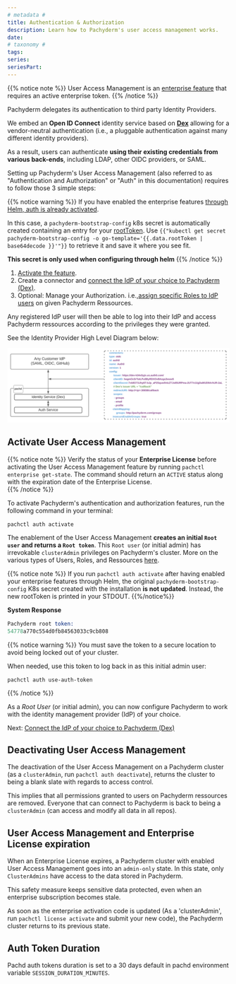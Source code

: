 ```yaml
---
# metadata # 
title: Authentication & Authorization
description: Learn how to Pachyderm's user access management works.
date: 
# taxonomy #
tags: 
series:
seriesPart:
---
```



{{% notice note %}} 
User Access Management is an [enterprise feature](..) that requires
an active enterprise token.
{{% /notice %}}

Pachyderm delegates its authentication to third party Identity Providers.

We embed an **Open ID Connect** identity service based on [**Dex**](https://dexidp.io/docs/) allowing for a vendor-neutral authentication (i.e., a pluggable authentication against many different identity providers).

As a result, users can authenticate **using their existing credentials from various back-ends**, including LDAP, other OIDC providers, or SAML. 

Setting up Pachyderm's User Access Management (also referred to as "Authentication and Authorization" or "Auth" in this documentation) requires to follow those 3 simple steps:

{{% notice warning %}} 
If you have enabled the enterprise features [through Helm, auth is already activated](.).

In this case, a `pachyderm-bootstrap-config` k8s secret is automatically created containing an entry for your [rootToken](#activate-user-access-management). Use `{{"kubectl get secret pachyderm-bootstrap-config -o go-template='{{.data.rootToken | base64decode }}'"}}` to retrieve it and save it where you see fit.

**This secret is only used when configuring through helm**
{{% /notice %}}
 
1. [Activate the feature](#activate-user-access-management).
2. Create a connector and [connect the IdP of your choice to Pachyderm (Dex)](./authentication/idp-dex). 
3. Optional: Manage your Authorization. i.e.,[assign specific Roles to IdP users](./authorization/role-binding) on given Pachyderm Ressources. 

Any registered IdP user will then be able to log into their IdP and access Pachyderm ressources according to the privileges they were granted.

See the Identity Provider High Level Diagram below:

![IdP - Dex diagram](./images/identity-provider-diagram.svg)

## Activate User Access Management
{{% notice note %}} 
Verify the status of your **Enterprise License** before activating the User Access Management feature
by running `pachctl enterprise get-state`. The command should return an `ACTIVE`
status along with the expiration date of the Enterprise License.   
{{% /notice %}}

To activate Pachyderm's authentication and authorization features,
run the following command in your terminal:

```shell
pachctl auth activate 
```
The enablement of the User Access Management **creates
an initial `Root user` and returns a `Root token`**.
This `Root user` (or initial admin) has irrevokable `clusterAdmin` privileges on
Pachyderm's cluster. More on the various types of Users, Roles, and Ressources [here](authorization#users-types).


{{% notice note %}} 
If you run `pachctl auth activate` after having enabled your enterprise features through Helm, the original `pachyderm-bootstrap-config` K8s secret created with the installation **is not updated**. Instead, the new rootToken is printed in your STDOUT.
{{%/notice%}}


**System Response**
```s
Pachyderm root token:
54778a770c554d0fb84563033c9cb808
```
{{% notice warning %}} 
You must save the token to a secure location
to avoid being locked out of your cluster.

When needed, use this token to log back in as this initial admin user:

```shell
pachctl auth use-auth-token
```
{{% /notice %}}

As a *Root User* (or initial admin), 
you can now configure Pachyderm to work with
the identity management provider (IdP) of your choice.

Next: [Connect the IdP of your choice to Pachyderm (Dex)](./authentication/idp-dex)

## Deactivating User Access Management
The deactivation of the User Access Management on a Pachyderm cluster
(as a `clusterAdmin`, run `pachctl auth deactivate`), 
returns the cluster to being a blank slate with regards to
access control.

This implies that all permissions granted to users on Pachyderm ressources are removed. Everyone that can connect
to Pachyderm is back to being a `clusterAdmin` (can access and modify all data in all repos).


## User Access Management and Enterprise License expiration
When an Enterprise License expires, a
Pachyderm cluster with enabled User Access Management goes into an
`admin-only` state. In this state, only `ClusterAdmins` have
access to the data stored in Pachyderm.

This safety measure keeps sensitive data protected, even when
an enterprise subscription becomes stale. 

As soon as the enterprise
activation code is updated (As a 'clusterAdmin', run `pachctl license activate` and submit your new code), the
Pachyderm cluster returns to its previous state.

## Auth Token Duration

Pachd auth tokens duration is set to a 30 days default in pachd environment variable  `SESSION_DURATION_MINUTES`.
